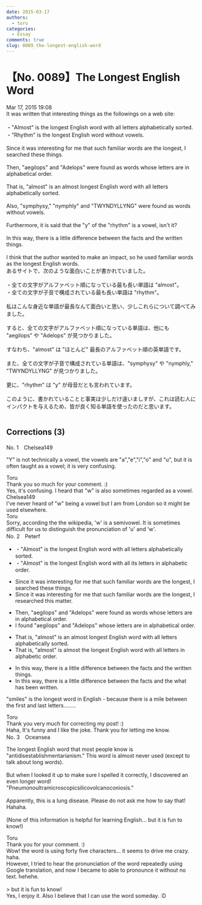 ```yaml
---
date: 2015-03-17
authors:
  - toru
categories:
  - Essay
comments: true
slug: 0089_the-longest-english-word
---
```


# 【No. 0089】The Longest English Word
<div class="date">Mar 17, 2015 19:08</div>
<div id="post"><div id="body_show_ori">
It was written that interesting things as the followings on a web site:<br/><br/>・"Almost" is the longest English word with all letters alphabetically sorted.<br/>・"Rhythm" is the longest English word without vowels.<br/><br/>Since it was interesting for me that such familiar words are the longest, I searched these things.<br/><br/>Then, "aegilops" and "Adelops" were found as words whose letters are in alphabetical order.<br/><br/>That is, "almost" is an almost longest English word with all letters alphabetically sorted.<br/><br/>Also, "symphysy," "nymphly" and "TWYNDYLLYNG" were found as words without vowels.<br/><br/>Furthermore, it is said that the "y" of the "rhythm" is a vowel, isn't it?<br/><br/>In this way, there is a little difference between the facts and the written things.<br/><br/>I think that the author wanted to make an impact, so he used familiar words as the longest English words.
</div></div>

<!-- more -->

<div id="post_ja"><div id="body_show_mo">
あるサイトで、次のような面白いことが書かれていました。<br/><br/>・全ての文字がアルファベット順になっている最も長い単語は "almost"。<br/>・全ての文字が子音で構成されている最も長い単語は "rhythm"。<br/><br/>私はこんな身近な単語が最長なんて面白いと思い、少しこれらについて調べてみました。<br/><br/>すると、全ての文字がアルファベット順になっている単語は、他にも "aegilops" や "Adelops" が見つかりました。<br/><br/>すなわち、"almost" は "ほとんど" 最長のアルファベット順の英単語です。<br/><br/>また、全ての文字が子音で構成されている単語は、"symphysy" や "nymphly," "TWYNDYLLYNG" が見つかりました。<br/><br/>更に、"rhythm" は "y" が母音だとも言われています。<br/><br/>このように、書かれていることと事実は少しだけ違いましすが、これは読む人にインパクトを与えるため、皆が良く知る単語を使ったのだと思います。<br/><br/>
</div></div>

## Corrections (3)
<div id="block"><div class="first_name"> No. 1　<span class="just_name">Chelsea149</span></div><div id="block2">
<p class="comment_small">
 "Y" is not technically a vowel, the vowels are "a","e","i","o" and "u", but it is often taught as a vowel; it is very confusing.
</p>

</div><div class="name"><span class="just_name">Toru</span><br>
Thank you so much for your comment. :)<br/>Yes, it's confusing. I heard that "w" is also sometimes regarded as a vowel.
</div>
<div class="name"><span class="just_name">Chelsea149</span><br>
I've never heard of "w" being a vowel but I am from London so it might be used elsewhere.
</div>
<div class="name"><span class="just_name">Toru</span><br>
Sorry, according the the wikipedia, 'w' is a semivowel. It is sometimes difficult for us to distinguish the pronunciation of 'u' and 'w'.
</div>
</div>
<div id="block"><div class="first_name"> No. 2　<span class="just_name">Peterf</span></div><div id="block2">
<ul class="correction_field">
<li class="incorrect">・"Almost" is the longest English word with all letters alphabetically sorted.</li>
<li class="corrected correct">
・"Almost" is the longest English word with all its letters in alphabetic order.
</li>
</ul>
<ul class="correction_field">
<li class="incorrect">Since it was interesting for me that such familiar words are the longest, I searched these things.</li>
<li class="corrected correct">
Since it was interesting for me that such familiar words are the longest, I researched this matter.
</li>
</ul>
<ul class="correction_field">
<li class="incorrect">Then, "aegilops" and "Adelops" were found as words whose letters are in alphabetical order.</li>
<li class="corrected correct">
I found "aegilops" and "Adelops" whose letters are in alphabetical order.
</li>
</ul>
<ul class="correction_field">
<li class="incorrect">That is, "almost" is an almost longest English word with all letters alphabetically sorted.</li>
<li class="corrected correct">
That is, "almost" is almost the longest English word with all letters in alphabetic order.
</li>
</ul>
<ul class="correction_field">
<li class="incorrect">In this way, there is a little difference between the facts and the written things.</li>
<li class="corrected correct">
In this way, there is a little difference between the facts and the what has been written.
</li>
</ul>
<p class="comment_small">
 "smiles" is the longest word in English - because there is a mile between the first and last letters........
</p>

</div><div class="name"><span class="just_name">Toru</span><br>
Thank you very much for correcting my post! :)<br/>Haha, It's funny and I like the joke. Thank you for letting me know.
</div>
</div>
<div id="block"><div class="first_name"> No. 3　<span class="just_name">Oceansea</span></div><div id="block2">
<p class="comment_small">
 The longest English word that most people know is "antidisestablishmentarianism." This word is almost never used (except to talk about long words).
 <br/>
 <br/>
 But when I looked it up to make sure I spelled it correctly, I discovered an even longer word!
 <br/>
 "Pneumonoultramicroscopicsilicovolcanoconiosis."
 <br/>
 <br/>
 Apparently, this is a lung disease. Please do not ask me how to say that! Hahaha.
 <br/>
 <br/>
 (None of this information is helpful for learning English... but it is fun to know!)
</p>

</div><div class="name"><span class="just_name">Toru</span><br>
Thank you for your comment. :)<br/>Wow! the word is using forty five characters... it seems to drive me crazy. haha.<br/>However, I tried to hear the pronunciation of the word repeatedly using Google translation, and now I became to able to pronounce it without no text. hehehe.<br/><br/>&gt; but it is fun to know!<br/>Yes, I enjoy it. Also I believe that I can use the word someday. :D
</div>
</div>
